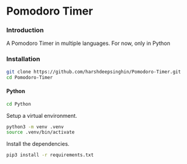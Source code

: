 # Pomodoro Timer

### Introduction
A Pomodoro Timer in multiple languages. For now, only in Python

### Installation

```bash
git clone https://github.com/harshdeepsinghin/Pomodoro-Timer.git
cd Pomodoro-Timer
```

#### Python

```bash
cd Python
```

Setup a virtual environment.

```bash
python3 -m venv .venv
source .venv/bin/activate
```

Install the dependencies.

```bash
pip3 install -r requirements.txt
```
